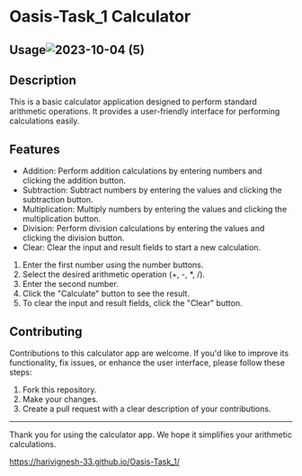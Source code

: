 # Oasis-Task_1  Calculator

## Usage![2023-10-04 (5)](https://github.com/Harivignesh-33/Oasis-Task_1/assets/131459225/b8582327-78a7-435d-b57a-841a0aa043a4)


## Description
This is a basic calculator application designed to perform standard arithmetic operations. It provides a user-friendly interface for performing calculations easily.

## Features
- Addition: Perform addition calculations by entering numbers and clicking the addition button.
- Subtraction: Subtract numbers by entering the values and clicking the subtraction button.
- Multiplication: Multiply numbers by entering the values and clicking the multiplication button.
- Division: Perform division calculations by entering the values and clicking the division button.
- Clear: Clear the input and result fields to start a new calculation.


1. Enter the first number using the number buttons.
2. Select the desired arithmetic operation (+, -, *, /).
3. Enter the second number.
4. Click the "Calculate" button to see the result.
5. To clear the input and result fields, click the "Clear" button.


## Contributing
Contributions to this calculator app are welcome. If you'd like to improve its functionality, fix issues, or enhance the user interface, please follow these steps:

1. Fork this repository.
2. Make your changes.
3. Create a pull request with a clear description of your contributions.

---

Thank you for using the calculator app. We hope it simplifies your arithmetic calculations.

https://harivignesh-33.github.io/Oasis-Task_1/


